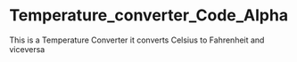 # Temperature_converter_Code_Alpha
This is a Temperature Converter it converts Celsius to Fahrenheit and viceversa
